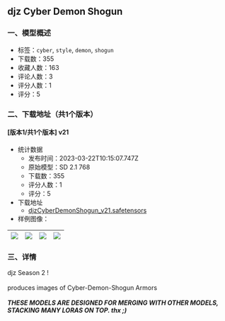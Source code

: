 ## djz Cyber Demon Shogun
### 一、模型概述

- 标签：`cyber`, `style`, `demon`, `shogun`
- 下载数：355
- 收藏人数：163
- 评论人数：3
- 评分人数：1
- 评分：5

### 二、下载地址（共1个版本）

#### [版本1/共1个版本] v21

- 统计数据
  - 发布时间：2023-03-22T10:15:07.747Z
  - 原始模型：SD 2.1 768
  - 下载数：355
  - 评分人数：1
  - 评分：5
- 下载地址
  - [djzCyberDemonShogun_v21.safetensors](https://civitai.com/api/download/models/27236)
- 样例图像：

| <img src="https://image.civitai.com/xG1nkqKTMzGDvpLrqFT7WA/e76d3dba-0456-46b5-d103-e07d40a7db00/width=450/299825.jpeg" /> | <img src="https://image.civitai.com/xG1nkqKTMzGDvpLrqFT7WA/783cf459-620e-4127-671e-9817cb708800/width=450/300031.jpeg" /> | <img src="https://image.civitai.com/xG1nkqKTMzGDvpLrqFT7WA/24591f9a-5bc8-45c8-3b54-38e543e15200/width=450/300030.jpeg" /> | <img src="https://image.civitai.com/xG1nkqKTMzGDvpLrqFT7WA/f059f0ac-c986-41a4-517a-fe4b0b852100/width=450/300029.jpeg" /> |
| ---- | ---- | ---- | ---- |


### 三、详情
<p>djz Season 2 !<br /><br />produces images of Cyber-Demon-Shogun Armors<br /><br /><strong><em>THESE MODELS ARE DESIGNED FOR MERGING WITH OTHER MODELS, STACKING MANY LORAS ON TOP.   thx ;)</em></strong></p>